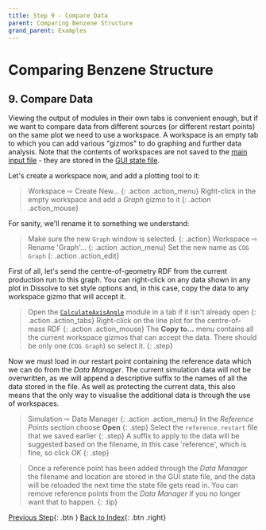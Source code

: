 ```yaml
---
title: Step 9 - Compare Data
parent: Comparing Benzene Structure
grand_parent: Examples
---
```

# Comparing Benzene Structure

## 9. Compare Data

Viewing the output of modules in their own tabs is convenient enough, but if we want to compare data from different sources (or different restart points) on the same plot we need to use a workspace. A workspace is an empty tab to which you can add various "gizmos" to do graphing and further data analysis. Note that the contents of workspaces are not saved to the [main input file](../../userguide/inputfile) - they are stored in the [GUI state file](../../userguide/outputfiles/state.md).

Let's create a workspace now, and add a plotting tool to it:

> Workspace &#8680; Create New...
{: .action .action_menu}
> Right-click in the empty workspace and add a _Graph_ gizmo to it
{: .action .action_mouse}

For sanity, we'll rename it to something we understand:

> Make sure the new `Graph` window is selected.
{: .action}
> Workspace &#8680; Rename 'Graph'...
{: .action .action_menu}
> Set the new name as `COG Graph`
{: .action .action_edit}

First of all, let's send the centre-of-geometry RDF from the current production run to this graph. You can right-click on any data shown in any plot in Dissolve to set style options and, in this case, copy the data to any workspace gizmo that will accept it.

> Open the [`CalculateAxisAngle`](../../userguide/modules/calculatedaxisangle) module in a tab if it isn't already open
{: .action .action_tabs}
> Right-click on the line plot for the centre-of-mass RDF
{: .action .action_mouse}
> The **Copy to...** menu contains all the current workspace gizmos that can accept the data. There should be only one (`COG Graph`) so select it.
{: .step}

Now we must load in our restart point containing the reference data which we can do from the _Data Manager_. The current simulation data will not be overwritten, as we will append a descriptive suffix to the names of all the data stored in the file. As well as protecting the current data, this also means that the only way to visualise the additional data is through the use of workspaces.

> Simulation &#8680; Data Manager
{: .action .action_menu}
> In the _Reference Points_ section choose **Open**
{: .step}
> Select the `reference.restart` file that we saved earlier
{: .step}
> A suffix to apply to the data will be suggested based on the filename, in this case 'reference', which is fine, so click _OK_
{: .step}

> Once a reference point has been added through the _Data Manager_ the filename and location are stored in the GUI state file, and the data will be reloaded the next time the state file gets read in. You can remove reference points from the _Data Manager_ if you no longer want that to happen.
{: .tip}

[Previous Step](step8.md){: .btn }   [Back to Index](index.md){: .btn .right}

